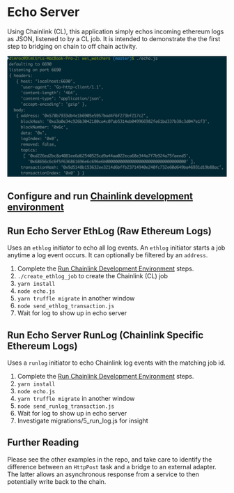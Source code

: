 # Echo Server

Using Chainlink (CL), this application simply echos incoming ethereum logs
as JSON, listened to by a CL job. It is intended to demonstrate the the first
step to bridging on chain to off chain activity.

![Log Echo Server](screenshot.jpg?raw=true "Log Echo Server")

## Configure and run [Chainlink development environment](../README.md)

## Run Echo Server EthLog (Raw Ethereum Logs)

Uses an `ethlog` initiator to echo all log events. An `ethlog` initiator starts
a job anytime a log event occurs. It can optionally be filtered by an `address`.

1. Complete the [Run Chainlink Development Environment](../README.md#run-chainlink-development-environment) steps.
2. `./create_ethlog_job` to create the Chainlink (CL) job
3. `yarn install`
4. `node echo.js`
5. `yarn truffle migrate` in another window
6. `node send_ethlog_transaction.js`
7. Wait for log to show up in echo server

## Run Echo Server RunLog (Chainlink Specific Ethereum Logs)

Uses a `runlog` initiator to echo Chainlink log events with the matching job id.

1. Complete the [Run Chainlink Development Environment](../README.md#run-chainlink-development-environment) steps.
2. `yarn install`
3. `node echo.js`
4. `yarn truffle migrate` in another window
5. `node send_runlog_transaction.js`
6. Wait for log to show up in echo server
7. Investigate migrations/5_run_log.js for insight


## Further Reading

Please see the other examples in the repo, and take care to
identify the difference between an `HttpPost` task and a bridge to an external
adapter. The latter allows an asynchronous response from a service to
then potentially write back to the chain.
